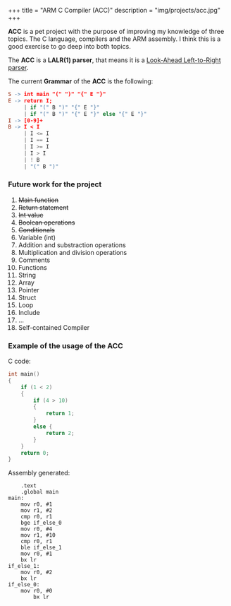 +++
title = "ARM C Compiler (ACC)"
description = "img/projects/acc.jpg"
+++

**ACC** is a pet project with the purpose of improving my knowledge of three topics. The C language, compilers and the ARM assembly. I think this is a good exercise to go deep into both topics.

The **ACC** is a **LALR(1) parser**, that means it is a [Look-Ahead Left-to-Right parser](https://en.wikipedia.org/wiki/LALR_parser).

The current **Grammar** of the **ACC** is the following:

```lex
S -> int main "(" ")" "{" E "}"
E -> return I;
     | if "(" B ")" "{" E "}"
     | if "(" B ")" "{" E "}" else "{" E "}"
I -> [0-9]+
B -> I < I
     | I <= I
     | I == I
     | I >= I
     | I > I
     | ! B
     | "(" B ")"
```

### Future work for the project

1. ~~Main function~~
1. ~~Return statement~~
1. ~~Int value~~
1. ~~Boolean operations~~
1. ~~Conditionals~~
1. Variable (int)
1. Addition and substraction operations
1. Multiplication and division operations
1. Comments
1. Functions
1. String
1. Array
1. Pointer
1. Struct
1. Loop
1. Include
1. ...
1. Self-contained Compiler

### Example of the usage of the ACC

C code:

```c
int main()
{
    if (1 < 2)
    {
	    if (4 > 10)
	    {
		    return 1;
	    }
	    else {
		    return 2;
	    }
    }
    return 0;
}
```

Assembly generated:

```
	.text
	.global main
main:
	mov r0, #1
	mov r1, #2
	cmp r0, r1
	bge if_else_0
	mov r0, #4
	mov r1, #10
	cmp r0, r1
	ble if_else_1
	mov r0, #1
	bx lr
if_else_1:
	mov r0, #2
	bx lr
if_else_0:
	mov r0, #0
        bx lr
```